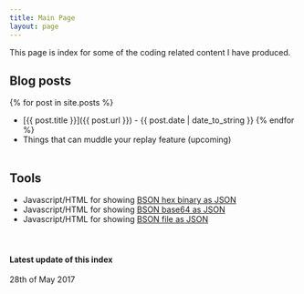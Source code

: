 ```yaml
---
title: Main Page
layout: page
---
```


This page is index for some of the coding related content I have produced.

## Blog posts
{% for post in site.posts %}
- [{{ post.title }}]({{ post.url }}) - {{ post.date | date_to_string }}
{% endfor %}
- Things that can muddle your replay feature (upcoming)
&nbsp;  
&nbsp;

## Tools
- Javascript/HTML for showing [BSON hex binary as JSON](http://mcraiha.github.io/tools/BSONhexToJSON/bsonhextojson.html)  
- Javascript/HTML for showing [BSON base64 as JSON](http://mcraiha.github.io/tools/BSONhexToJSON/bsonbase64tojson.html)  
- Javascript/HTML for showing [BSON file as JSON](http://mcraiha.github.io/tools/BSONhexToJSON/bsonfiletojson.html)  
&nbsp;  
&nbsp;

#### Latest update of this index
28th of May 2017